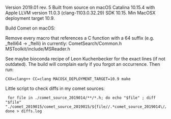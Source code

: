 Version 2019.01 rev. 5
Built from source on macOS Catalina 10.15.4 with Apple LLVM version 11.0.3 (clang-1103.0.32.29) SDK 10.15. Min MacOSX deployment target 10.9.

Build Comet on macOS:

Remove every macro that references a C function with a 64 suffix (e.g. _ftelli64 -> _ftelli) in currently:
CometSearch/Common.h
MSToolkit/include/MSReader.h

See maybe bioconda recipe of Leon Kuchenbecker for the exact lines (if not outdated). The build will complain early if you forgot an occurrence. Then run:

```
CXX=clang++ CC=clang MACOSX_DEPLOYMENT_TARGET=10.9 make
```


Little script to check diffs in my comet sources:

```
 for file in ./comet_source_2019014/**/*.h; do echo "$file" ; diff "$file" "./comet_2019015/comet_source_2019015/${file//.*comet_source_2019014\//}"; done > diffs.log
```

